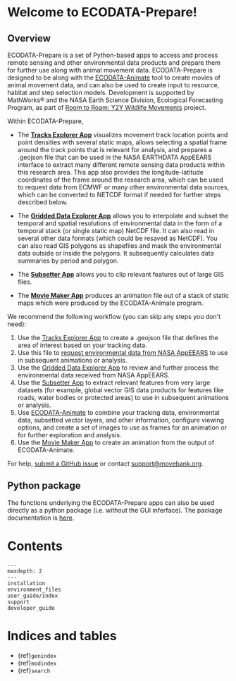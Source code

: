 # Welcome to ECODATA-Prepare!

## Overview

ECODATA-Prepare is a set of Python-based apps to access and process remote sensing and other environmental data products and prepare them for further use along with animal movement data. ECODATA-Prepare is designed to be along with the [ECODATA-Animate](https://ecodata-animate.readthedocs.io/en/latest/) tool to create movies of animal movement data, and can also be used to create input to resource, habitat and step selection models. Development is supported by MathWorks® and the NASA Earth Science Division, Ecological Forecasting Program, as part of [Room to Roam: Y2Y Wildlife Movements](https://ceg.osu.edu/Y2Y_Room2Roam) project.

Within ECODATA-Prepare,

- The [**Tracks Explorer App**](https://ecodata-apps.readthedocs.io/en/latest/user_guide/tracks_explorer.html) visualizes movement track location points and point densities with several static maps, allows selecting a spatial frame around the track points that is relevant for analysis, and prepares a .geojson file that can be used in the NASA EARTHDATA AppEEARS interface to extract many different remote sensing data products within this research area. This app also provides the longitude-latitude coordinates of the frame around the research area, which can be used to request data from ECMWF or many other environmental data sources, which can be converted to NETCDF format if needed for further steps described below.

- The [**Gridded Data Explorer App**](https://ecodata-apps.readthedocs.io/en/latest/user_guide/gridded_data_explorer.html) allows you to interpolate and subset the temporal and spatial resolutions of environmental data in the form of a temporal stack (or single static map) NetCDF file. It can also read in several other data formats (which could be resaved as NetCDF). You can also read GIS polygons as shapefiles and mask the environmental data outside or inside the polygons. It subsequently calculates data summaries by period and polygon.

- The [**Subsetter App**](https://ecodata-apps.readthedocs.io/en/latest/user_guide/subsetter.html) allows you to clip relevant features out of large GIS files.

- The [**Movie Maker App**](https://ecodata-apps.readthedocs.io/en/latest/user_guide/movie_maker.html) produces an animation file out of a stack of static maps which were produced by the ECODATA-Animate program.

We recommend the following workflow (you can skip any steps you don't need):
1. Use the [Tracks Explorer App](https://ecodata-apps.readthedocs.io/en/latest/user_guide/tracks_explorer.html#) to create a .geojson file that defines the area of interest based on your tracking data.
2. Use this file to [request environmental data from NASA AppEEARS](https://ecodata-apps.readthedocs.io/en/latest/user_guide/tracks_explorer.html#requesting-environmental-data-from-nasa) to use in subsequent animations or analysis.
3. Use the [Gridded Data Explorer App](https://ecodata-apps.readthedocs.io/en/latest/user_guide/gridded_data_explorer.html) to review and further process the environmental data received from NASA AppEEARS.
4. Use the [Subsetter App](https://ecodata-apps.readthedocs.io/en/latest/user_guide/subsetter.html) to extract relevant features from very large datasets (for example, global vector GIS data products for features like roads, water bodies or protected areas) to use in subsequent animations or analysis.
5. Use [ECODATA-Animate](https://ecodata-animate.readthedocs.io/en/latest/) to combine your tracking data, environmental data, subsetted vector layers, and other information, configure viewing options, and create a set of images to use as frames for an animation or for further exploration and analysis.
6. Use the [Movie Maker App](https://ecodata-apps.readthedocs.io/en/latest/user_guide/movie_maker.html) to create an animation from the output of ECODATA-Animate.

For help, [submit a GitHub issue](https://ecodata-apps.readthedocs.io/en/latest/support.html) or contact support@movebank.org.

## Python package

The functions underlying the ECODATA-Prepare apps can also be used directly as a python package (i.e. without the GUI inferface). The package documentation is [here](https://pymovebank.readthedocs.io).

# Contents

```{toctree}
---
maxdepth: 2
---
installation
environment_files
user_guide/index
support
developer_guide
```

# Indices and tables

* {ref}`genindex`
* {ref}`modindex`
* {ref}`search`

